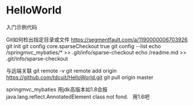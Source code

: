 # HelloWorld
入门示例代码

Git如何检出指定目录或文件 https://segmentfault.com/a/1190000006703926
git init
git config core.sparseCheckout true
git config --list
echo /springmvc_mybaties/* >> .git/info/sparse-checkout
echo /readme.md >> .git/info/sparse-checkout

与远端关联
git remote -v
git remote add origin https://github.com/tdcuit/HelloWorld.git
git pull origin master

springmvc_mybaties 用jdk高版本如1.8会报java.lang.reflect.AnnotatedElement  class not fond.   用1.6吧
